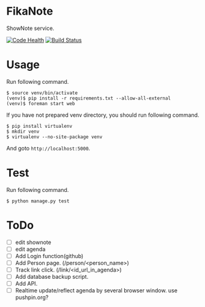 # FikaNote

ShowNote service.

[![Code Health](https://landscape.io/github/FikaNote/FikaNote/master/landscape.svg?style=flat)](https://landscape.io/github/FikaNote/FikaNote/master) [![Build Status](https://travis-ci.org/FikaNote/FikaNote.svg?branch=master)](https://travis-ci.org/FikaNote/FikaNote)

# Usage

Run following command.

```
$ source venv/bin/activate
(venv)$ pip install -r requirements.txt --allow-all-external
(venv)$ foreman start web
```

If you have not prepared venv directory, you should run following command.

```
$ pip install virtualenv
$ mkdir venv
$ virtualenv --no-site-package venv
```

And goto `http://localhost:5000`.

# Test

Run following command.

```
$ python manage.py test
```

# ToDo
- [ ] edit shownote
- [ ] edit agenda
- [ ] Add Login function(github)
- [ ] Add Person page. (/person/<person_name>)
- [ ] Track link click. (/link/<id_url_in_agenda>)
- [ ] Add database backup script.
- [ ] Add API.
- [ ] Realtime update/reflect agenda by several browser window.
		use pushpin.org?
